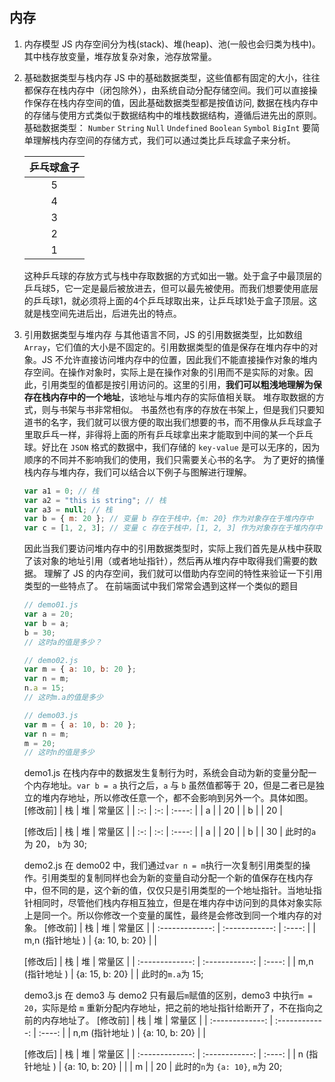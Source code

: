 <!-- ##知识体系

### JavaScript 基础 -->

<!-- ### 一、 变量和类型 -->

## 内存

1. 内存模型
   JS 内存空间分为栈(stack)、堆(heap)、池(一般也会归类为栈中)。 其中栈存放变量，堆存放复杂对象，池存放常量。

2. 基础数据类型与栈内存
   JS 中的基础数据类型，这些值都有固定的大小，往往都保存在栈内存中（闭包除外），由系统自动分配存储空间。我们可以直接操作保存在栈内存空间的值，因此基础数据类型都是按值访问,
   数据在栈内存中的存储与使用方式类似于数据结构中的堆栈数据结构，遵循后进先出的原则。
   基础数据类型： `Number` `String` `Null` `Undefined` `Boolean` `Symbol` `BigInt`
   要简单理解栈内存空间的存储方式，我们可以通过类比乒乓球盒子来分析。

   | 乒乓球盒子 |
   | :--------: |
   |     5      |
   |     4      |
   |     3      |
   |     2      |
   |     1      |


    这种乒乓球的存放方式与栈中存取数据的方式如出一辙。处于盒子中最顶层的乒乓球5，它一定是最后被放进去，但可以最先被使用。而我们想要使用底层的乒乓球1，就必须将上面的4个乒乓球取出来，让乒乓球1处于盒子顶层。这就是栈空间先进后出，后进先出的特点。

3.  引用数据类型与堆内存
    与其他语言不同，JS 的引用数据类型，比如数组 `Array`，它们值的大小是不固定的。引用数据类型的值是保存在堆内存中的对象。JS 不允许直接访问堆内存中的位置，因此我们不能直接操作对象的堆内存空间。在操作对象时，实际上是在操作对象的引用而不是实际的对象。因此，引用类型的值都是按引用访问的。这里的引用，**我们可以粗浅地理解为保存在栈内存中的一个地址**，该地址与堆内存的实际值相关联。
    堆存取数据的方式，则与书架与书非常相似。
    书虽然也有序的存放在书架上，但是我们只要知道书的名字，我们就可以很方便的取出我们想要的书，而不用像从乒乓球盒子里取乒乓一样，非得将上面的所有乒乓球拿出来才能取到中间的某一个乒乓球。好比在 `JSON` 格式的数据中，我们存储的 `key-value` 是可以无序的，因为顺序的不同并不影响我们的使用，我们只需要关心书的名字。
    为了更好的搞懂栈内存与堆内存，我们可以结合以下例子与图解进行理解。

    ```javascript
    var a1 = 0; // 栈
    var a2 = "this is string"; // 栈
    var a3 = null; // 栈
    var b = { m: 20 }; // 变量 b 存在于栈中，{m: 20} 作为对象存在于堆内存中
    var c = [1, 2, 3]; // 变量 c 存在于栈中，[1, 2, 3] 作为对象存在于堆内存中
    ```

    因此当我们要访问堆内存中的引用数据类型时，实际上我们首先是从栈中获取了该对象的地址引用（或者地址指针），然后再从堆内存中取得我们需要的数据。
    理解了 JS 的内存空间，我们就可以借助内存空间的特性来验证一下引用类型的一些特点了。
    在前端面试中我们常常会遇到这样一个类似的题目

    ```javascript
    // demo01.js
    var a = 20;
    var b = a;
    b = 30;
    // 这时a的值是多少？

    // demo02.js
    var m = { a: 10, b: 20 };
    var n = m;
    n.a = 15;
    // 这时m.a的值是多少

    // demo03.js
    var m = { a: 10, b: 20 };
    var n = m;
    m = 20;
    // 这时n的值是多少
    ```

    demo1.js
    在栈内存中的数据发生复制行为时，系统会自动为新的变量分配一个内存地址。`var b = a` 执行之后，`a` 与 `b` 虽然值都等于 20，但是二者已是独立的堆内存地址，所以修改任意一个，都不会影响到另外一个。具体如图。
    [修改前]
    | 栈    | 堆    | 常量区    |
    | :-:   | :-:   | :----:    |
    | a     |       |   20      |
    | b     |       |   20      |

    [修改后]
    | 栈 | 堆 | 常量区 |
    | :-: | :-: | :----: |
    | a | | 20 |
    | b | | 30 |
    此时的`a`为 20， `b`为 30;

    demo2.js
    在 demo02 中，我们通过`var n = m`执行一次复制引用类型的操作。引用类型的复制同样也会为新的变量自动分配一个新的值保存在栈内存中，但不同的是，这个新的值，仅仅只是引用类型的一个地址指针。当地址指针相同时，尽管他们栈内存相互独立，但是在堆内存中访问到的具体对象实际上是同一个。所以你修改一个变量的属性，最终是会修改到同一个堆内存的对象。
    [修改前]
    | 栈 | 堆 | 常量区 |
    | :-------------: | :------------: | :----: |
    | m,n (指针地址 ) | {a: 10, b: 20} | |

    [修改后]
    | 栈 | 堆 | 常量区 |
    | :-------------: | :------------: | :----: |
    | m,n (指针地址 ) | {a: 15, b: 20} | |
    此时的`m.a`为 15;

    demo3.js
    在 demo3 与 demo2 只有最后`m`赋值的区别，demo3 中执行`m = 20`，实际是给 `m` 重新分配内存地址，把之前的地址指针给断开了，不在指向之前的内存地址了。
    [修改前]
    | 栈 | 堆 | 常量区 |
    | :-------------: | :------------: | :----: |
    | n,m (指针地址 ) | {a: 10, b: 20} | |

    [修改后]
    | 栈 | 堆 | 常量区 |
    | :-------------: | :------------: | :----: |
    | n (指针地址 ) | {a: 10, b: 20} | |
    | m | | 20 |
    此时的`n`为 `{a: 10}`, `m`为 20;
